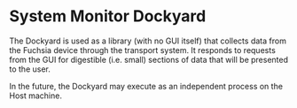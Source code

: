 # System Monitor Dockyard

The Dockyard is used as a library (with no GUI itself) that collects data from
the Fuchsia device through the transport system. It responds to requests from
the GUI for digestible (i.e. small) sections of data that will be presented to
the user.

In the future, the Dockyard may execute as an independent process on the Host
machine.
